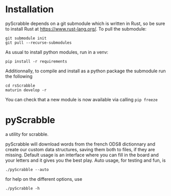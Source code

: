 # Installation
pyScrabble depends on a git submodule which is written in Rust, so be sure to install Rust at https://www.rust-lang.org/.
To pull the submodule:
```
git submodule init
git pull --recurse-submodules
```

As usual to install python modules, run in a venv:
```
pip install -r requirements
```

Additionnally, to compile and install as a python package the submodule run the following
```
cd rsScrabble
maturin develop -r
```
You can check that a new module is now available via calling `pip freeze`


# pyScrabble
a utility for scrabble.

pyScrabble will download words from the french ODS8 dictionnary and create our custom data structures, saving them both to files, if they are missing. 
Default usage is an interface where you can fill in the board and your letters and it gives you the best play.
Auto usage, for testing and fun, is
```
./pyScrabble --auto
```
for help on the different options, use
```
./pyScrabble -h
```

